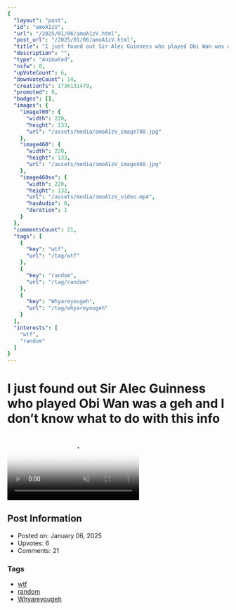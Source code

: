 ```yaml
---
{
  "layout": "post",
  "id": "amoA1zV",
  "url": "/2025/01/06/amoA1zV.html",
  "post_url": "/2025/01/06/amoA1zV.html",
  "title": "I just found out Sir Alec Guinness who played Obi Wan was a geh and I don’t know what to do with this info",
  "description": "",
  "type": "Animated",
  "nsfw": 0,
  "upVoteCount": 6,
  "downVoteCount": 14,
  "creationTs": 1736131479,
  "promoted": 0,
  "badges": [],
  "images": {
    "image700": {
      "width": 220,
      "height": 133,
      "url": "/assets/media/amoA1zV_image700.jpg"
    },
    "image460": {
      "width": 220,
      "height": 133,
      "url": "/assets/media/amoA1zV_image460.jpg"
    },
    "image460sv": {
      "width": 220,
      "height": 132,
      "url": "/assets/media/amoA1zV_video.mp4",
      "hasAudio": 0,
      "duration": 1
    }
  },
  "commentsCount": 21,
  "tags": [
    {
      "key": "wtf",
      "url": "/tag/wtf"
    },
    {
      "key": "random",
      "url": "/tag/random"
    },
    {
      "key": "Whyareyougeh",
      "url": "/tag/whyareyougeh"
    }
  ],
  "interests": [
    "wtf",
    "random"
  ]
}
---
```


# I just found out Sir Alec Guinness who played Obi Wan was a geh and I don’t know what to do with this info

<video controls playsinline loop muted poster="/assets/media/amoA1zV_image460.jpg">
  <source src="/assets/media/amoA1zV_video.mp4" type="video/mp4">
  Your browser does not support the video tag.
</video>

## Post Information

- Posted on: January 06, 2025
- Upvotes: 6
- Comments: 21

### Tags

- [wtf](/tag/wtf)
- [random](/tag/random)
- [Whyareyougeh](/tag/Whyareyougeh)
